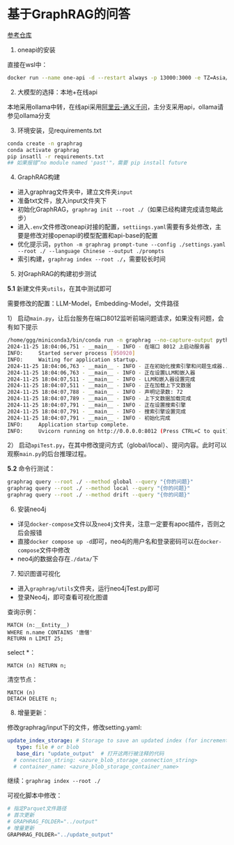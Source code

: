 # 基于GraphRAG的问答

[参考仓库](https://github.com/NanGePlus/GraphRAGTestV040)

1. oneapi的安装

直接在wsl中：

```bash
docker run --name one-api -d --restart always -p 13000:3000 -e TZ=Asia/Shanghai -v /home/ubuntu/data/one-api:/data justsong/one-api
```

2. 大模型的选择：本地+在线api

本地采用ollama中转，在线api采用[阿里云-通义千问](https://bailian.console.aliyun.com/#/efm/model_experience_center/text)，主分支采用api，ollama请参见ollama分支

3. 环境安装，见requirements.txt

```bash
conda create -n graphrag
conda activate graphrag
pip insatll -r requirements.txt
## 如果报错“no module named 'past'"，需要 pip install future
```

4. GraphRAG构建
- 进入graphrag文件夹中，建立文件夹`input`
- 准备txt文件，放入input文件夹下
- 初始化GraphRAG，`graphrag init --root ./`（如果已经构建完成请忽略此步）
- 进入`.env`文件修改oneapi对接的配置，`settiings.yaml`需要有多处修改，主要是修改对接openapi的模型配置和api-base的配置
- 优化提示词，`python -m graphrag prompt-tune --config ./settings.yaml --root ./ --language Chinese --output ./prompts`
- 索引构建，`graphrag index --root ./`，需要较长时间

5. 对GraphRAG的构建初步测试

**5.1** 新建文件夹`utils`，在其中测试即可

需要修改的配置：LLM-Model，Embedding-Model，文件路径

1） 启动`main.py`，让后台服务在端口8012监听前端问题请求，如果没有问题，会有如下提示

```bash
/home/ggg/miniconda3/bin/conda run -n graphrag --no-capture-output python /home/ggg/project/new/Innovation-Project/main/graphrag/graphrag/utils/main.py 
2024-11-25 18:04:06,751 - __main__ - INFO - 在端口 8012 上启动服务器
INFO:     Started server process [950920]
INFO:     Waiting for application startup.
2024-11-25 18:04:06,763 - __main__ - INFO - 正在初始化搜索引擎和问题生成器...
2024-11-25 18:04:06,763 - __main__ - INFO - 正在设置LLM和嵌入器
2024-11-25 18:04:07,511 - __main__ - INFO - LLM和嵌入器设置完成
2024-11-25 18:04:07,511 - __main__ - INFO - 正在加载上下文数据
2024-11-25 18:04:07,788 - __main__ - INFO - 声明记录数: 72
2024-11-25 18:04:07,789 - __main__ - INFO - 上下文数据加载完成
2024-11-25 18:04:07,791 - __main__ - INFO - 正在设置搜索引擎
2024-11-25 18:04:07,791 - __main__ - INFO - 搜索引擎设置完成
2024-11-25 18:04:07,791 - __main__ - INFO - 初始化完成
INFO:     Application startup complete.
INFO:     Uvicorn running on http://0.0.0.0:8012 (Press CTRL+C to quit)
```

2） 启动`apiTest.py`，在其中修改提问方式（global/local）、提问内容。此时可以观察`main.py`的后台推理过程。

**5.2** 命令行测试：

```bash
graphrag query --root ./ --method global --query "{你的问题}"
graphrag query --root ./ --method local --query "{你的问题}"
graphrag query --root ./ --method drift --query "{你的问题}"
```

6. 安装neo4j
- 详见`docker-compose`文件以及`neo4j`文件夹，注意一定要有apoc插件，否则之后会报错
- 直接`docker compose up -d`即可，neo4j的用户名和登录密码可以在`docker-compose`文件中修改
- neo4j的数据会存在`./data/`下

7. 知识图谱可视化
- 进入`graphrag/utils`文件夹，运行neo4jTest.py即可
- 登录Neo4j，即可查看可视化图谱

查询示例：

```cypher
MATCH (n:__Entity__)
WHERE n.name CONTAINS '唐僧'
RETURN n LIMIT 25;
```

select *：

```cypher
MATCH (n) RETURN n;
```

清空节点：

```cypher
MATCH (n)
DETACH DELETE n;
```

8. 增量更新：

修改graphrag/input下的文件，修改setting.yaml:

```yaml
update_index_storage: # Storage to save an updated index (for incremental indexing). Enabling this performs an incremental index run
   type: file # or blob 
   base_dir: "update_output"  # 打开这两行被注释的代码
  # connection_string: <azure_blob_storage_connection_string>
  # container_name: <azure_blob_storage_container_name>
```

继续：`graphrag index --root ./`

可视化脚本中修改：

```python
# 指定Parquet文件路径
# 首次更新
# GRAPHRAG_FOLDER="../output"
# 增量更新
GRAPHRAG_FOLDER="../update_output"
```